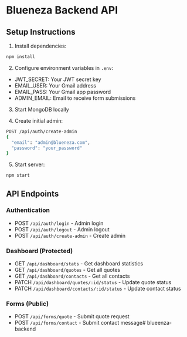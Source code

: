 # Blueneza Backend API

## Setup Instructions

1. Install dependencies:
```bash
npm install
```

2. Configure environment variables in `.env`:
- JWT_SECRET: Your JWT secret key
- EMAIL_USER: Your Gmail address
- EMAIL_PASS: Your Gmail app password
- ADMIN_EMAIL: Email to receive form submissions

3. Start MongoDB locally

4. Create initial admin:
```bash
POST /api/auth/create-admin
{
  "email": "admin@blueneza.com",
  "password": "your_password"
}
```

5. Start server:
```bash
npm start
```

## API Endpoints

### Authentication
- POST `/api/auth/login` - Admin login
- POST `/api/auth/logout` - Admin logout
- POST `/api/auth/create-admin` - Create admin

### Dashboard (Protected)
- GET `/api/dashboard/stats` - Get dashboard statistics
- GET `/api/dashboard/quotes` - Get all quotes
- GET `/api/dashboard/contacts` - Get all contacts
- PATCH `/api/dashboard/quotes/:id/status` - Update quote status
- PATCH `/api/dashboard/contacts/:id/status` - Update contact status

### Forms (Public)
- POST `/api/forms/quote` - Submit quote request
- POST `/api/forms/contact` - Submit contact message#   b l u e e n z a - b a c k e n d  
 
